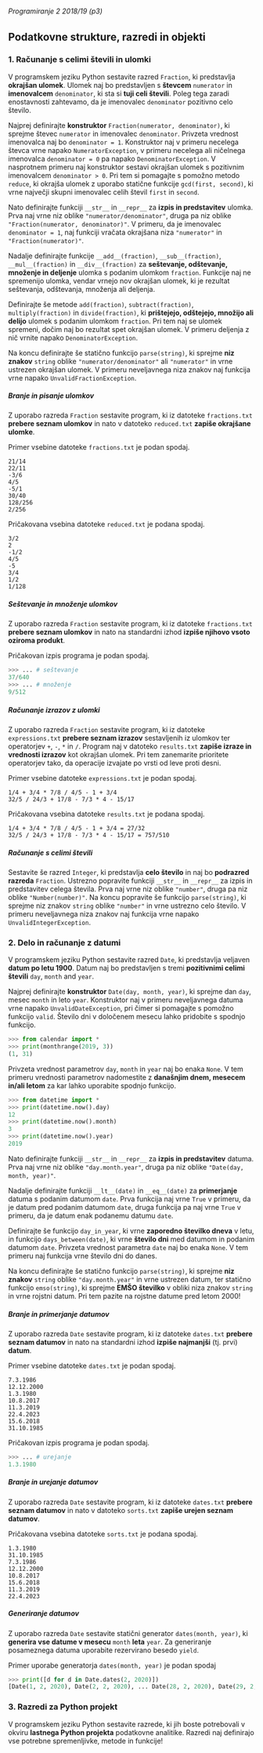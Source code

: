 ###### Programiranje 2 2018/19 (p3)

## Podatkovne strukture, razredi in objekti

### 1. Računanje s celimi števili in ulomki

V programskem jeziku Python sestavite razred `Fraction`, ki predstavlja __okrajšan ulomek__. Ulomek naj bo predstavljen s __števcem__ `numerator` in __imenovalcem__ `denominator`, ki sta si __tuji celi števili__. Poleg tega zaradi enostavnosti zahtevamo, da je imenovalec `denominator` pozitivno celo število.

Najprej definirajte __konstruktor__ `Fraction(numerator, denominator)`, ki sprejme števec `numerator` in imenovalec `denominator`. Privzeta vrednost imenovalca naj bo `denominator = 1`. Konstruktor naj v primeru necelega števca vrne napako `NumeratorException`, v primeru necelega ali ničelnega imenovalca `denominator = 0` pa napako `DenominatorException`. V nasprotnem primeru naj konstruktor sestavi okrajšan ulomek s pozitivnim imenovalcem `denominator > 0`. Pri tem si pomagajte s pomožno metodo `reduce`, ki okrajša ulomek z uporabo statične funkcije `gcd(first, second)`, ki vrne največji skupni imenovalec celih števil `first` in `second`.

Nato definirajte funkciji `__str__` in `__repr__` za __izpis in predstavitev__ ulomka. Prva naj vrne niz oblike `"numerator/denominator"`, druga pa niz oblike `"Fraction(numerator, denominator)"`. V primeru, da je imenovalec `denominator = 1`, naj funkciji vračata okrajšana niza `"numerator"` in `"Fraction(numerator)"`.

Nadalje definirajte funkcije `__add__(fraction)`, `__sub__(fraction)`, `__mul__(fraction)` in `__div__(fraction)` za __seštevanje, odštevanje, množenje in deljenje__ ulomka s podanim ulomkom `fraction`. Funkcije naj ne spremenijo ulomka, vendar vrnejo nov okrajšan ulomek, ki je rezultat seštevanja, odštevanja, množenja ali deljenja.

Definirajte še metode `add(fraction)`, `subtract(fraction)`, `multiply(fraction)` in `divide(fraction)`, ki __prištejejo, odštejejo, množijo ali delijo__ ulomek s podanim ulomkom `fraction`. Pri tem naj se ulomek spremeni, dočim naj bo rezultat spet okrajšan ulomek. V primeru deljenja z nič vrnite napako `DenominatorException`.

Na koncu definirajte še statično funkcijo `parse(string)`, ki sprejme __niz znakov__ `string` oblike `"numerator/denominator"` ali `"numerator"` in vrne ustrezen okrajšan ulomek. V primeru neveljavnega niza znakov naj funkcija vrne napako `UnvalidFractionException`.

##### Branje in pisanje ulomkov

Z uporabo razreda `Fraction` sestavite program, ki iz datoteke `fractions.txt` __prebere seznam ulomkov__ in nato v datoteko `reduced.txt` __zapiše okrajšane ulomke__.

Primer vsebine datoteke `fractions.txt` je podan spodaj.

```
21/14
22/11
-3/6
4/5
-5/1
30/40
128/256
2/256
```

Pričakovana vsebina datoteke `reduced.txt` je podana spodaj.

```
3/2
2
-1/2
4/5
-5
3/4
1/2
1/128
```

##### Seštevanje in množenje ulomkov

Z uporabo razreda `Fraction` sestavite program, ki iz datoteke `fractions.txt` __prebere seznam ulomkov__ in nato na standardni izhod __izpiše njihovo vsoto oziroma produkt__.

Pričakovan izpis programa je podan spodaj.

```py
>>> ... # seštevanje
37/640
>>> ... # množenje
9/512
```

##### Računanje izrazov z ulomki

Z uporabo razreda `Fraction` sestavite program, ki iz datoteke `expressions.txt` __prebere seznam izrazov__ sestavljenih iz ulomkov ter operatorjev `+`, `-`, `*` in `/`. Program naj v datoteko `results.txt` __zapiše izraze in vrednosti izrazov__ kot okrajšan ulomek. Pri tem zanemarite prioritete operatorjev tako, da operacije izvajate po vrsti od leve proti desni.

Primer vsebine datoteke `expressions.txt` je podan spodaj.

```
1/4 + 3/4 * 7/8 / 4/5 - 1 + 3/4
32/5 / 24/3 + 17/8 - 7/3 * 4 - 15/17
```

Pričakovana vsebina datoteke `results.txt` je podana spodaj.

```
1/4 + 3/4 * 7/8 / 4/5 - 1 + 3/4 = 27/32
32/5 / 24/3 + 17/8 - 7/3 * 4 - 15/17 = 757/510
```

##### Računanje s celimi števili

Sestavite še razred `Integer`, ki predstavlja __celo število__ in naj bo __podrazred razreda__ `Fraction`. Ustrezno popravite funkciji `__str__` in `__repr__` za izpis in predstavitev celega števila. Prva naj vrne niz oblike `"number"`, druga pa niz oblike `"Number(number)"`. Na koncu popravite še funkcijo `parse(string)`, ki sprejme niz znakov `string` oblike `"number"` in vrne ustrezno celo število. V primeru neveljavnega niza znakov naj funkcija vrne napako `UnvalidIntegerException`.

### 2. Delo in računanje z datumi

V programskem jeziku Python sestavite razred `Date`, ki predstavlja veljaven __datum po letu 1900__. Datum naj bo predstavljen s tremi __pozitivnimi celimi števili__ `day`, `month` and `year`.

Najprej definirajte __konstruktor__ `Date(day, month, year)`, ki sprejme dan `day`, mesec `month` in leto `year`. Konstruktor naj v primeru neveljavnega datuma vrne napako `UnvalidDateException`, pri čimer si pomagajte s pomožno funkcijo `valid`. Število dni v določenem mesecu lahko pridobite s spodnjo funkcijo.

```py
>>> from calendar import *
>>> print(monthrange(2019, 3))
(1, 31)
```

Privzeta vrednost parametrov `day`, `month` in `year` naj bo enaka `None`. V tem primeru vrednosti parametrov nadomestite z __današnjim dnem, mesecem in/ali letom__ za kar lahko uporabite spodnjo funkcijo.

```py
>>> from datetime import *
>>> print(datetime.now().day)
12
>>> print(datetime.now().month)
3
>>> print(datetime.now().year)
2019
```

Nato definirajte funkciji `__str__` in `__repr__` za __izpis in predstavitev__ datuma. Prva naj vrne niz oblike `"day.month.year"`, druga pa niz oblike `"Date(day, month, year)"`.

Nadalje definirajte funkciji `__lt__(date)` in `__eq__(date)` za __primerjanje__ datuma s podanim datumom `date`. Prva funkcija naj vrne `True` v primeru, da je datum pred podanim datumom `date`, druga funkcija pa naj vrne `True` v primeru, da je datum enak podanemu datumu `date`.

Definirajte še funkcijo `day_in_year`, ki vrne __zaporedno številko dneva__ v letu, in funkcijo `days_between(date)`, ki vrne __število dni__ med datumom in podanim datumom `date`. Privzeta vrednost parametra `date` naj bo enaka `None`. V tem primeru naj funkcija vrne število dni do danes.

Na koncu definirajte še statično funkcijo `parse(string)`, ki sprejme __niz znakov__ `string` oblike `"day.month.year"` in vrne ustrezen datum, ter statično funkcijo `emso(string)`, ki sprejme __EMŠO številko__ v obliki niza znakov `string` in vrne rojstni datum. Pri tem pazite na rojstne datume pred letom 2000!

##### Branje in primerjanje datumov

Z uporabo razreda `Date` sestavite program, ki iz datoteke `dates.txt` __prebere seznam datumov__ in nato na standardni izhod __izpiše najmanjši__ (tj. prvi) __datum__.

Primer vsebine datoteke `dates.txt` je podan spodaj.

```
7.3.1986
12.12.2000
1.3.1980
10.8.2017
11.3.2019
22.4.2023
15.6.2018
31.10.1985
```

Pričakovan izpis programa je podan spodaj.

```py
>>> ... # urejanje
1.3.1980
```

##### Branje in urejanje datumov

Z uporabo razreda `Date` sestavite program, ki iz datoteke `dates.txt` __prebere seznam datumov__ in nato v datoteko `sorts.txt` __zapiše urejen seznam datumov__.

Pričakovana vsebina datoteke `sorts.txt` je podana spodaj.

```
1.3.1980
31.10.1985
7.3.1986
12.12.2000
10.8.2017
15.6.2018
11.3.2019
22.4.2023
```

##### Generiranje datumov

Z uporabo razreda `Date` sestavite statični generator `dates(month, year)`, ki __generira vse datume v mesecu__ `month` __leta__ `year`. Za generiranje posameznega datuma uporabite rezervirano besedo `yield`.

Primer uporabe generatorja `dates(month, year)` je podan spodaj

```py
>>> print([d for d in Date.dates(2, 2020)])
[Date(1, 2, 2020), Date(2, 2, 2020), ... Date(28, 2, 2020), Date(29, 2, 2020)]
```

### 3. Razredi za Python projekt

V programskem jeziku Python sestavite razrede, ki jih boste potrebovali v okviru __lastnega Python projekta__ podatkovne analitike. Razredi naj definirajo vse potrebne spremenljivke, metode in funkcije!